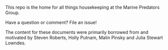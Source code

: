 This repo is the home for all things housekeeping at the Marine Predators Group.

Have a question or comment? File an issue!

The content for these documents were primarily borrowed from and motivated by Steven Roberts, Holly Putnam, Malin Pinsky and Julia Stewart Lowndes.